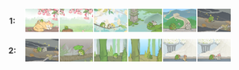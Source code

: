<div style="display: flex; flex-wrap: wrap; justify-content: flex-start; font-size: 0; width: 100%;">
  <div style="display: flex; width: 100%; margin-bottom: 10px; align-items: center;">
    <div style="width: 10%; font-size: 16px; font-weight: bold; color: #333; text-align: center;">1:</div>
    <div style="display: flex; flex-wrap: wrap; width: 90%;">
      <img src="1746795297185.png" style="width: 15%; height: auto; margin-bottom: 2px;">
      <img src="1746800057425.png" style="width: 15%; height: auto; margin-bottom: 2px;">
      <img src="1746856981503.png" style="width: 15%; height: auto; margin-bottom: 2px;">
      <img src="1746799984421.png" style="width: 15%; height: auto; margin-bottom: 2px;">
      <img src="1746799981328.png" style="width: 15%; height: auto; margin-bottom: 2px;">
      <img src="1746800054123.png" style="width: 15%; height: auto; margin-bottom: 2px;">
    </div>
  </div>
  <div style="display: flex; width: 100%; margin-bottom: 10px; align-items: center;">
    <div style="width: 10%; font-size: 16px; font-weight: bold; color: #333; text-align: center;">2:</div>
    <div style="display: flex; flex-wrap: wrap; width: 90%;">
      <img src="1746800012289.png" style="width: 15%; height: auto; margin-bottom: 2px;">
      <img src="1746800049271.png" style="width: 15%; height: auto; margin-bottom: 2px;">
      <img src="1746798200455.png" style="width: 15%; height: auto; margin-bottom: 2px;">
      <img src="1746795323996.png" style="width: 15%; height: auto; margin-bottom: 2px;">
      <img src="1746800037722.png" style="width: 15%; height: auto; margin-bottom: 2px;">
      <img src="1746800000008.png" style="width: 15%; height: auto; margin-bottom: 2px;">
    </div>
  </div>
</div>
